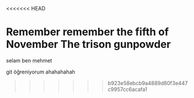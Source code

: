 <<<<<<< HEAD
 
Remember remember the fifth of November
The trison gunpowder
=======
selam ben mehmet

git öğreniyorum ahahahahah
>>>>>>> b923e58ebcb9a4889d80f3e447c9957cc6acafa1
